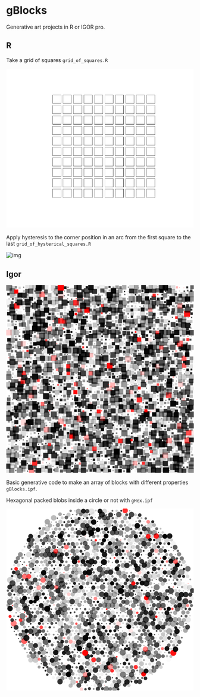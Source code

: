 # gBlocks

Generative art projects in R or IGOR pro.

## R

Take a grid of squares `grid_of_squares.R`

![img](/img/gridOfSquares.png?raw=true "image")

Apply hysteresis to the corner position in an arc from the first square to the last `grid_of_hysterical_squares.R`

![img](/img/gridOfHystericalSquares.png?raw=true "image")


## Igor

![img](/img/gen0005.png?raw=true "image")

Basic generative code to make an array of blocks with different properties `gBlocks.ipf`.

Hexagonal packed blobs inside a circle or not with `gHex.ipf`

![img](/img/result.png?raw=true "image")
